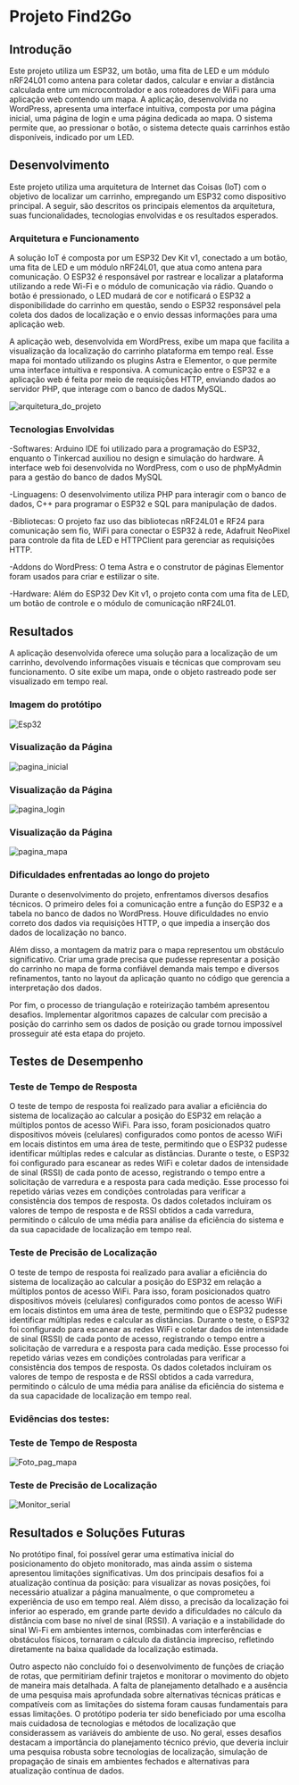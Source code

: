 # Projeto Find2Go
## Introdução

Este projeto utiliza um ESP32, um botão, uma fita de LED e um módulo nRF24L01 como antena para coletar dados, calcular e enviar a distância calculada entre um microcontrolador e aos roteadores de WiFi para uma aplicação web contendo um mapa. A aplicação, desenvolvida no WordPress, apresenta uma interface intuitiva, composta por uma página inicial, uma página de login e uma página dedicada ao mapa. O sistema permite que, ao pressionar o botão, o sistema detecte quais carrinhos estão disponíveis, indicado por um LED.
&nbsp;

## Desenvolvimento
Este projeto utiliza uma arquitetura de Internet das Coisas (IoT) com o objetivo de localizar um carrinho, empregando um ESP32 como dispositivo principal. A seguir, são descritos os principais elementos da arquitetura, suas funcionalidades, tecnologias envolvidas e os resultados esperados.
### Arquitetura e Funcionamento
A solução IoT é composta por um ESP32 Dev Kit v1, conectado a um botão, uma fita de LED e um módulo nRF24L01, que atua como antena para comunicação. O ESP32 é responsável por rastrear e localizar a plataforma utilizando a rede Wi-Fi e o módulo de comunicação via rádio. Quando o botão é pressionado, o LED mudará de cor e notificará o ESP32 a disponibilidade do carrinho em questão, sendo o ESP32 responsável pela coleta dos dados de localização e o envio dessas informações para uma aplicação web.

A aplicação web, desenvolvida em WordPress, exibe um mapa que facilita a visualização da localização do carrinho plataforma em tempo real. Esse mapa foi montado utilizando os plugins Astra e Elementor, o que permite uma interface intuitiva e responsiva. A comunicação entre o ESP32 e a aplicação web é feita por meio de requisições HTTP, enviando dados ao servidor PHP, que interage com o banco de dados MySQL.

![arquitetura_do_projeto](./.img/arquitetura_do_projeto.png)
&nbsp;

### Tecnologias Envolvidas
-Softwares: Arduino IDE foi utilizado para a programação do ESP32, enquanto o Tinkercad auxiliou no design e simulação do hardware. A interface web foi desenvolvida no WordPress, com o uso de phpMyAdmin para a gestão do banco de dados MySQL
&nbsp;

-Linguagens: O desenvolvimento utiliza PHP para interagir com o banco de dados, C++ para programar o ESP32 e SQL para manipulação de dados.
&nbsp;

-Bibliotecas: O projeto faz uso das bibliotecas nRF24L01 e RF24 para comunicação sem fio, WiFi para conectar o ESP32 à rede, Adafruit NeoPixel para controle da fita de LED e HTTPClient para gerenciar as requisições HTTP.
&nbsp;

-Addons do WordPress: O tema Astra e o construtor de páginas Elementor foram usados para criar e estilizar o site.
&nbsp;

-Hardware: Além do ESP32 Dev Kit v1, o projeto conta com uma fita de LED, um botão de controle e o módulo de comunicação nRF24L01.
&nbsp;

## Resultados
A aplicação desenvolvida oferece uma solução para a localização de um carrinho, devolvendo informações visuais e técnicas que comprovam seu funcionamento. O site exibe um mapa, onde o objeto rastreado pode ser visualizado em tempo real. 
### Imagem do protótipo
![Esp32](./.img/foto_esp_prototipo.jpeg)
&nbsp;

### Visualização da Página
![pagina_inicial](./assets/pag_inicial.jpg.jpg)
&nbsp;

### Visualização da Página
![pagina_login](./assets/pag_login.jpg.jpg)
&nbsp;

### Visualização da Página
![pagina_mapa](./assets/pag_mapa_prototipo.png)
&nbsp;

### Dificuldades enfrentadas ao longo do projeto
Durante o desenvolvimento do projeto, enfrentamos diversos desafios técnicos. O primeiro deles foi a comunicação entre a função do ESP32 e a tabela no banco de dados no WordPress. Houve dificuldades no envio correto dos dados via requisições HTTP, o que impedia a inserção dos dados de localização no banco.

Além disso, a montagem da matriz para o mapa representou um obstáculo significativo. Criar uma grade precisa que pudesse representar a posição do carrinho no mapa de forma confiável demanda mais tempo e diversos refinamentos, tanto no layout da aplicação quanto no código que gerencia a interpretação dos dados.

Por fim, o processo de triangulação e roteirização também apresentou desafios. Implementar algoritmos capazes de calcular com precisão a posição do carrinho sem os dados de posição ou grade tornou impossível prosseguir até esta etapa do projeto.
&nbsp;

## Testes de Desempenho
### Teste de Tempo de Resposta
O teste de tempo de resposta foi realizado para avaliar a eficiência do sistema de localização ao calcular a posição do ESP32 em relação a múltiplos pontos de acesso WiFi. Para isso, foram posicionados quatro dispositivos móveis (celulares) configurados como pontos de acesso WiFi em locais distintos em uma área de teste, permitindo que o ESP32 pudesse identificar múltiplas redes e calcular as distâncias. Durante o teste, o ESP32 foi configurado para escanear as redes WiFi e coletar dados de intensidade de sinal (RSSI) de cada ponto de acesso, registrando o tempo entre a solicitação de varredura e a resposta para cada medição. Esse processo foi repetido várias vezes em condições controladas para verificar a consistência dos tempos de resposta. Os dados coletados incluíram os valores de tempo de resposta e de RSSI obtidos a cada varredura, permitindo o cálculo de uma média para análise da eficiência do sistema e da sua capacidade de localização em tempo real.

### Teste de Precisão de Localização
O teste de tempo de resposta foi realizado para avaliar a eficiência do sistema de localização ao calcular a posição do ESP32 em relação a múltiplos pontos de acesso WiFi. Para isso, foram posicionados quatro dispositivos móveis (celulares) configurados como pontos de acesso WiFi em locais distintos em uma área de teste, permitindo que o ESP32 pudesse identificar múltiplas redes e calcular as distâncias. Durante o teste, o ESP32 foi configurado para escanear as redes WiFi e coletar dados de intensidade de sinal (RSSI) de cada ponto de acesso, registrando o tempo entre a solicitação de varredura e a resposta para cada medição. Esse processo foi repetido várias vezes em condições controladas para verificar a consistência dos tempos de resposta. Os dados coletados incluíram os valores de tempo de resposta e de RSSI obtidos a cada varredura, permitindo o cálculo de uma média para análise da eficiência do sistema e da sua capacidade de localização em tempo real.

### Evidências dos testes:
### Teste de Tempo de Resposta
![Foto_pag_mapa](./assets/pag_mapa_prototipo.png)
&nbsp;

### Teste de Precisão de Localização
![Monitor_serial](./assets/Monitor_serial_teste_de_precisão.png)
&nbsp;

## Resultados e Soluções Futuras
No protótipo final, foi possível gerar uma estimativa inicial do posicionamento do objeto monitorado, mas ainda assim o sistema apresentou limitações significativas. Um dos principais desafios foi a atualização contínua da posição: para visualizar as novas posições, foi necessário atualizar a página manualmente, o que comprometeu a experiência de uso em tempo real. Além disso, a precisão da localização foi inferior ao esperado, em grande parte devido a dificuldades no cálculo da distância com base no nível de sinal (RSSI). A variação e a instabilidade do sinal Wi-Fi em ambientes internos, combinadas com interferências e obstáculos físicos, tornaram o cálculo da distância impreciso, refletindo diretamente na baixa qualidade da localização estimada.

Outro aspecto não concluído foi o desenvolvimento de funções de criação de rotas, que permitiriam definir trajetos e monitorar o movimento do objeto de maneira mais detalhada. A falta de planejamento detalhado e a ausência de uma pesquisa mais aprofundada sobre alternativas técnicas práticas e compatíveis com as limitações do sistema foram causas fundamentais para essas limitações. O protótipo poderia ter sido beneficiado por uma escolha mais cuidadosa de tecnologias e métodos de localização que considerassem as variáveis do ambiente de uso. No geral, esses desafios destacam a importância do planejamento técnico prévio, que deveria incluir uma pesquisa robusta sobre tecnologias de localização, simulação de propagação de sinais em ambientes fechados e alternativas para atualização contínua de dados.
&nbsp;





